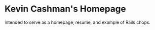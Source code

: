 Kevin Cashman's Homepage
========================

Intended to serve as a homepage, resume, and example of Rails chops.
